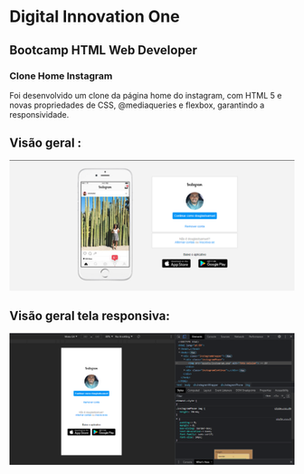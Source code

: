 # Digital Innovation One

## Bootcamp HTML Web Developer

### Clone Home Instagram

Foi desenvolvido um clone da página home do instagram, com HTML 5 e novas propriedades de CSS, @mediaqueries e flexbox, garantindo a responsividade.

## Visão geral : 

![Visão geral clone Instagram](./assets/overview.png)

## Visão geral tela responsiva: 

![Visão geral clone Instagram](./assets/overview-responsividade.PNG)
